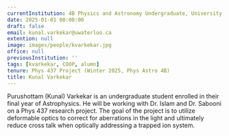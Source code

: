```yaml
---
currentInstitution: 4B Physics and Astronomy Undergraduate, University of Waterloo
date: 2025-01-01 00:00:00
draft: false
email: kunal.varkekar@uwaterloo.ca
extention: null
image: images/people/kvarkekar.jpg
office: null
previousInstitution: ''
tags: [kvarkekar, COOP, alumn]
tenure: Phys 437 Project (Winter 2025, Phys Astro 4B)
title: Kunal Varkekar
---
```

Purushottam (Kunal) Varkekar is an undergraduate student enrolled in their final year of Astrophysics. He will be working with Dr. Islam and Dr. Sabooni on a Phys 437 research project. The goal of the project is to utilize deformable optics to correct for aberrations in the light and ultimately reduce cross talk when optically addressing a trapped ion system.